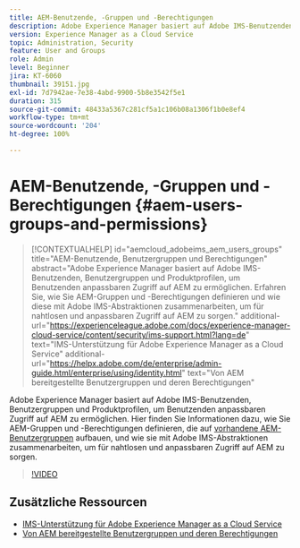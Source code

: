 ```yaml
---
title: AEM-Benutzende, -Gruppen und -Berechtigungen
description: Adobe Experience Manager basiert auf Adobe IMS-Benutzenden, Benutzergruppen und Produktprofilen, um Benutzenden anpassbaren Zugriff auf AEM zu ermöglichen. Erfahren Sie, wie Sie AEM-Gruppen und -Berechtigungen definieren und wie diese mit Adobe IMS-Abstraktionen zusammenarbeiten, um für nahtlosen und anpassbaren Zugriff auf AEM zu sorgen.
version: Experience Manager as a Cloud Service
topic: Administration, Security
feature: User and Groups
role: Admin
level: Beginner
jira: KT-6060
thumbnail: 39151.jpg
exl-id: 7d7942ae-7e38-4abd-9900-5b8e3542f5e1
duration: 315
source-git-commit: 48433a5367c281cf5a1c106b08a1306f1b0e8ef4
workflow-type: tm+mt
source-wordcount: '204'
ht-degree: 100%

---
```


# AEM-Benutzende, -Gruppen und -Berechtigungen {#aem-users-groups-and-permissions}

>[!CONTEXTUALHELP]
>id="aemcloud_adobeims_aem_users_groups"
>title="AEM-Benutzende, Benutzergruppen und Berechtigungen"
>abstract="Adobe Experience Manager basiert auf Adobe IMS-Benutzenden, Benutzergruppen und Produktprofilen, um Benutzenden anpassbaren Zugriff auf AEM zu ermöglichen. Erfahren Sie, wie Sie AEM-Gruppen und -Berechtigungen definieren und wie diese mit Adobe IMS-Abstraktionen zusammenarbeiten, um für nahtlosen und anpassbaren Zugriff auf AEM zu sorgen."
>additional-url="https://experienceleague.adobe.com/docs/experience-manager-cloud-service/content/security/ims-support.html?lang=de" text="IMS-Unterstützung für Adobe Experience Manager as a Cloud Service"
>additional-url="https://helpx.adobe.com/de/enterprise/admin-guide.html/enterprise/using/identity.html" text="Von AEM bereitgestellte Benutzergruppen und deren Berechtigungen"

Adobe Experience Manager basiert auf Adobe IMS-Benutzenden, Benutzergruppen und Produktprofilen, um Benutzenden anpassbaren Zugriff auf AEM zu ermöglichen. Hier finden Sie Informationen dazu, wie Sie AEM-Gruppen und -Berechtigungen definieren, die auf [vorhandene AEM-Benutzergruppen](https://experienceleague.adobe.com/de/docs/experience-manager-65/content/security/security#built-in-users-and-groups) aufbauen, und wie sie mit Adobe IMS-Abstraktionen zusammenarbeiten, um für nahtlosen und anpassbaren Zugriff auf AEM zu sorgen.

>[!VIDEO](https://video.tv.adobe.com/v/39151?quality=12&learn=on)

## Zusätzliche Ressourcen

+ [IMS-Unterstützung für Adobe Experience Manager as a Cloud Service](https://experienceleague.adobe.com/docs/experience-manager-cloud-service/content/security/ims-support.html?lang=de)
+ [Von AEM bereitgestellte Benutzergruppen und deren Berechtigungen](https://experienceleague.adobe.com/de/docs/experience-manager-65/content/security/security)
